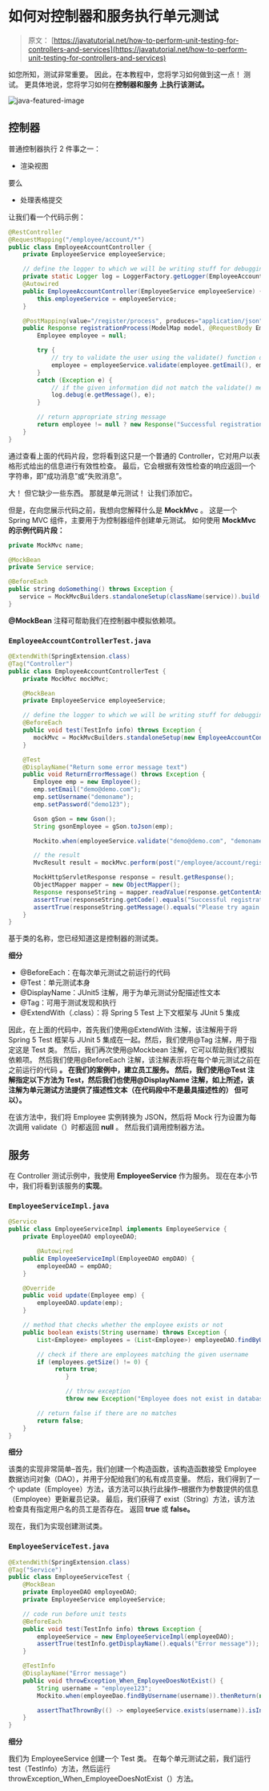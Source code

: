 # 如何对控制器和服务执行单元测试

> 原文： [https://javatutorial.net/how-to-perform-unit-testing-for-controllers-and-services](https://javatutorial.net/how-to-perform-unit-testing-for-controllers-and-services)

如您所知，测试非常重要。 因此，在本教程中，您将学习如何做到这一点！ 测试。 更具体地说，您将学习如何在**控制器和服务** **上执行该测试。**

![java-featured-image](img/e0db051dedc1179e7424b6d998a6a772.jpg)

## 控制器

普通控制器执行 2 件事之一：

*   渲染视图

要么

*   处理表格提交

让我们看一个代码示例：

```java
@RestController
@RequestMapping("/employee/account/*")
public class EmployeeAccountController {
	private EmployeeService employeeService;

	// define the logger to which we will be writing stuff for debugging purposes
	private static Logger log = LoggerFactory.getLogger(EmployeeAccountController.class);
	@Autowired
	public EmployeeAccountController(EmployeeService employeeService) {
		this.employeeService = employeeService;
	}

	@PostMapping(value="/register/process", produces="application/json")
	public Response registrationProcess(ModelMap model, @RequestBody Employee reqEmployee) {
		Employee employee = null;

		try {
			// try to validate the user using the validate() function defined in the EmployeeService class
			employee = employeeService.validate(employee.getEmail(), employee.getUsername(), employee.getPassword());
		}
		catch (Exception e) {
			// if the given information did not match the validate() method criteria then print it out to the console
			log.debug(e.getMessage(), e);
		}

		// return appropriate string message
		return employee != null ? new Response("Successful registration.") : new Response("Unsuccessful registration."); 
	}
}
```

通过查看上面的代码片段，您将看到这只是一个普通的 Controller，它对用户以表格形式给出的信息进行有效性检查。 最后，它会根据有效性检查的响应返回一个字符串，即“成功消息”或“失败消息”。

大！ 但它缺少一些东西。 那就是单元测试！ 让我们添加它。

但是，在向您展示代码之前，我想向您解释什么是 **MockMvc** 。 这是一个 Spring MVC 组件，主要用于为控制器组件创建单元测试。 如何使用 **MockMvc 的示例代码片段：**

```java
private MockMvc name;

@MockBean
private Service service;

@BeforeEach
public string doSomething() throws Exception {
   service = MockMvcBuilders.standaloneSetup(className(service)).build();
}
```

**@MockBean** 注释可帮助我们在控制器中模拟依赖项。

### `EmployeeAccountControllerTest.java`

```java
@ExtendWith(SpringExtension.class)
@Tag("Controller")
public class EmployeeAccountControllerTest {
	private MockMvc mockMvc;

	@MockBean
	private EmployeeService employeeService;

	// define the logger to which we will be writing stuff for debugging purposes
	@BeforeEach
	public void test(TestInfo info) throws Exception {
	   mockMvc = MockMvcBuilders.standaloneSetup(new EmployeeAccountController(employeeService)).build();
	}

	@Test
	@DisplayName("Return some error message text")
	public void ReturnErrorMessage() throws Exception {
	   Employee emp = new Employee();
	   emp.setEmail("demo@demo.com");
	   emp.setUsername("demoname");
	   emp.setPassword("demo123");

	   Gson gSon = new Gson();
	   String gsonEmployee = gSon.toJson(emp);

	   Mockito.when(employeeService.validate("demo@demo.com", "demoname", "demo123")).thenReturn(null);

	   // the result
	   MvcResult result = mockMvc.perform(post("/employee/account/register/process").contentType(MediaType.APPLICATION_JSON).content(gsonEmployee)).andExpect(status().isOk()).andReturn();

	   MockHttpServletResponse response = result.getResponse();
	   ObjectMapper mapper = new ObjectMapper();
	   Response responseString = mapper.readValue(response.getContentAsString(), Response.class);
	   assertTrue(responseString.getCode().equals("Successful registration."));
	   assertTrue(responseString.getMessage().equals("Please try again!"));
	}
}
```

基于类的名称，您已经知道这是控制器的测试类。

**细分**

*   @BeforeEach：在每次单元测试之前运行的代码
*   @Test：单元测试本身
*   @DisplayName：JUnit5 注解，用于为单元测试分配描述性文本
*   @Tag：可用于测试发现和执行
*   @ExtendWith（.class）：将 Spring 5 Test 上下文框架与 JUnit 5 集成

因此，在上面的代码中，首先我们使用@ExtendWith 注解，该注解用于将 Spring 5 Test 框架与 JUnit 5 集成在一起。然后，我们使用@Tag 注解，用于指定这是 Test 类。 然后，我们再次使用@Mockbean 注解，它可以帮助我们模拟依赖项。 然后我们使用@BeforeEach 注解，该注解表示将在每个单元测试之前在 之前运行的代码 **。 在我们的案例中，建立员工服务。 然后，我们使用@Test 注解指定以下方法为 Test，然后我们也使用@DisplayName 注解，如上所述，该注解为单元测试方法提供了描述性文本（在代码段中不是最具描述性的） 但可以）。**

在该方法中，我们将 Employee 实例转换为 JSON，然后将 Mock 行为设置为每次调用 validate（）时都返回 **null** 。 然后我们调用控制器方法。

## 服务

在 Controller 测试示例中，我使用 **EmployeeService** 作为服务。 现在在本小节中，我们将看到该服务的**实现**。

### `EmployeeServiceImpl.java`

```java
@Service
public class EmployeeServiceImpl implements EmployeeService {
	private EmployeeDAO employeeDAO;

        @Autowired
	public EmployeeServiceImpl(EmployeeDAO empDAO) {
		employeeDAO = empDAO;
	}

	@Override
	public void update(Employee emp) {
		employeeDAO.update(emp);
	}

	// method that checks whether the employee exists or not
	public boolean exists(String username) throws Exception {
		List<Employee> employees = (List<Employee>) employeeDAO.findByUsername(username);

		// check if there are employees matching the given username
		if (employees.getSize() != 0) {
		     return true;
                }

                // throw exception
                throw new Exception("Employee does not exist in database.");

		// return false if there are no matches
		return false;
	}
}
```

**细分**

该类的实现非常简单–首先，我们创建一个构造函数，该构造函数接受 Employee 数据访问对象（DAO），并用于分配给我们的私有成员变量。 然后，我们得到了一个 update（Employee）方法，该方法可以执行此操作–根据作为参数提供的信息（Employee）更新雇员记录。 最后，我们获得了 exist（String）方法，该方法检查具有指定用户名的员工是否存在。 返回 **true** 或 **false。**

现在，我们为实现创建测试类。

### `EmployeeServiceTest.java`

```java
@ExtendWith(SpringExtension.class)
@Tag("Service")
public class EmployeeServiceTest {
	@MockBean
	private EmployeeDAO employeeDAO;
	private EmployeeService employeeService;

	// code run before unit tests
	@BeforeEach
	public void test(TestInfo info) throws Exception {
		employeeService = new EmployeeServiceImpl(employeeDAO);
		assertTrue(testInfo.getDisplayName().equals("Error message"));
	}

	@TestInfo
	@DisplayName("Error message")
	public void throwException_When_EmployeeDoesNotExist() {
		String username = "employee123";
		Mockito.when(employeeDao.findByUsername(username)).thenReturn(new ArrayList<User>());

		assertThatThrownBy(() -> employeeService.exists(username)).isInstanceOf(Exception.class).hasMessage("Employee does not exist in database.");
	}
}
```

**细分**

我们为 EmployeeService 创建一个 Test 类。 在每个单元测试之前，我们运行 test（TestInfo）方法，然后运行 throwException_When_EmployeeDoesNotExist（）方法。